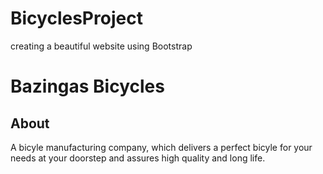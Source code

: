 # BicyclesProject
creating a beautiful website using Bootstrap

# Bazingas Bicycles

## About
A bicyle manufacturing company, which delivers a perfect bicyle for your needs at your doorstep and assures high quality and long life.


